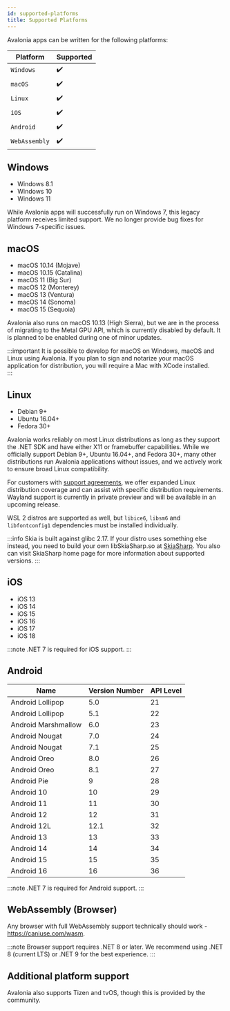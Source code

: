 ```yaml
---
id: supported-platforms
title: Supported Platforms
---
```


Avalonia apps can be written for the following platforms:

| Platform    | Supported |
|-------------|-----------|
| `Windows`     | ✔️         |
| `macOS `      | ✔️         |
| `Linux`       | ✔️         |
| `iOS`        | ✔️         |
| `Android`     | ✔️         |
| `WebAssembly` | ✔️         |

## Windows

* Windows 8.1
* Windows 10
* Windows 11

While Avalonia apps will successfully run on Windows 7, this legacy platform receives limited support. We no longer provide bug fixes for Windows 7-specific issues.

## macOS

* macOS 10.14 (Mojave)
* macOS 10.15 (Catalina)
* macOS 11 (Big Sur)
* macOS 12 (Monterey)
* macOS 13 (Ventura)
* macOS 14 (Sonoma)
* macOS 15 (Sequoia)

Avalonia also runs on macOS 10.13 (High Sierra), but we are in the process of migrating to the Metal GPU API, which is currently disabled by default. It is planned to be enabled during one of minor updates.

:::important
It is possible to develop for macOS on Windows, macOS and Linux using Avalonia. If you plan to sign and notarize your macOS application for distribution, you will require a Mac with XCode installed.  
:::

## Linux

* Debian 9+
* Ubuntu 16.04+
* Fedora 30+

Avalonia works reliably on most Linux distributions as long as they support the .NET SDK and have either X11 or framebuffer capabilities. While we officially support Debian 9+, Ubuntu 16.04+, and Fedora 30+, many other distributions run Avalonia applications without issues, and we actively work to ensure broad Linux compatibility. 

For customers with [support agreements](https://avaloniaui.net/support), we offer expanded Linux distribution coverage and can assist with specific distribution requirements. Wayland support is currently in private preview and will be available in an upcoming release.

WSL 2 distros are supported as well, but `libice6`, `libsm6` and `libfontconfig1` dependencies must be installed individually.

:::info
Skia is built against glibc 2.17. If your distro uses something else instead, you need to build your own libSkiaSharp.so at [SkiaSharp](https://github.com/mono/SkiaSharp). You also can visit SkiaSharp home page for more information about supported versions.
:::

## iOS 

* iOS 13
* iOS 14
* iOS 15
* iOS 16
* iOS 17
* iOS 18

:::note
.NET 7 is required for iOS support.
:::

## Android 

| Name                | Version Number | API Level |
|---------------------|---------|-----|
| Android Lollipop    | 5.0     | 21  |
| Android Lollipop    | 5.1     | 22  |
| Android Marshmallow | 6.0     | 23  |
| Android Nougat      | 7.0     | 24  |
| Android Nougat      | 7.1     | 25  |
| Android Oreo        | 8.0     | 26  |
| Android Oreo        | 8.1     | 27  |
| Android Pie         | 9       | 28  |
| Android 10          | 10      | 29  |
| Android 11          | 11      | 30  |
| Android 12          | 12      | 31  |
| Android 12L         | 12.1    | 32  |
| Android 13          | 13      | 33  |
| Android 14          | 14      | 34  |
| Android 15          | 15      | 35  |
| Android 16          | 16      | 36  |

:::note
.NET 7 is required for Android support.
:::

## WebAssembly (Browser)
Any browser with full WebAssembly support technically should work - https://caniuse.com/wasm.

:::note
Browser support requires .NET 8 or later. We recommend using .NET 8 (current LTS) or .NET 9 for the best experience.
:::

## Additional platform support
Avalonia also supports Tizen and tvOS, though this is provided by the community.